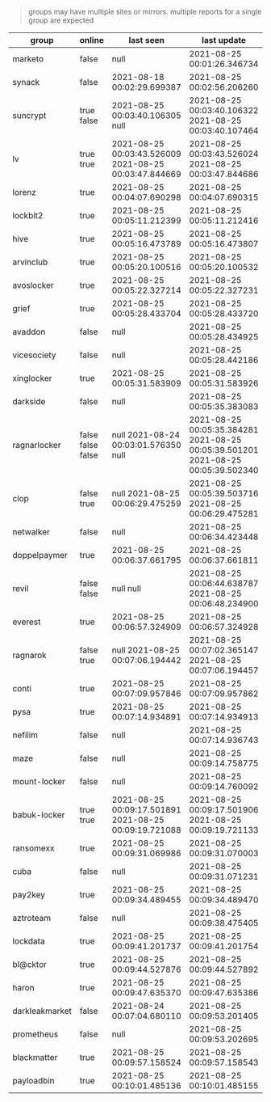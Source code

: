> groups may have multiple sites or mirrors. multiple reports for a single group are expected

| group | online | last seen  | last update |
|-------|--------|------------|-------------|
| marketo | false | null | 2021-08-25 00:01:26.346734 |
| synack | false | 2021-08-18 00:02:29.699387 | 2021-08-25 00:02:56.206260 |
| suncrypt | true false | 2021-08-25 00:03:40.106305 null | 2021-08-25 00:03:40.106322 2021-08-25 00:03:40.107464 |
| lv | true true | 2021-08-25 00:03:43.526009 2021-08-25 00:03:47.844669 | 2021-08-25 00:03:43.526024 2021-08-25 00:03:47.844686 |
| lorenz | true | 2021-08-25 00:04:07.690298 | 2021-08-25 00:04:07.690315 |
| lockbit2 | true | 2021-08-25 00:05:11.212399 | 2021-08-25 00:05:11.212416 |
| hive | true | 2021-08-25 00:05:16.473789 | 2021-08-25 00:05:16.473807 |
| arvinclub | true | 2021-08-25 00:05:20.100516 | 2021-08-25 00:05:20.100532 |
| avoslocker | true | 2021-08-25 00:05:22.327214 | 2021-08-25 00:05:22.327231 |
| grief | true | 2021-08-25 00:05:28.433704 | 2021-08-25 00:05:28.433720 |
| avaddon | false | null | 2021-08-25 00:05:28.434925 |
| vicesociety | false | null | 2021-08-25 00:05:28.442186 |
| xinglocker | true | 2021-08-25 00:05:31.583909 | 2021-08-25 00:05:31.583926 |
| darkside | false | null | 2021-08-25 00:05:35.383083 |
| ragnarlocker | false false false | null 2021-08-24 00:03:01.576350 null | 2021-08-25 00:05:35.384281 2021-08-25 00:05:39.501201 2021-08-25 00:05:39.502340 |
| clop | false true | null 2021-08-25 00:06:29.475259 | 2021-08-25 00:05:39.503716 2021-08-25 00:06:29.475281 |
| netwalker | false | null | 2021-08-25 00:06:34.423448 |
| doppelpaymer | true | 2021-08-25 00:06:37.661795 | 2021-08-25 00:06:37.661811 |
| revil | false false | null null | 2021-08-25 00:06:44.638787 2021-08-25 00:06:48.234900 |
| everest | true | 2021-08-25 00:06:57.324909 | 2021-08-25 00:06:57.324928 |
| ragnarok | false true | null 2021-08-25 00:07:06.194442 | 2021-08-25 00:07:02.365147 2021-08-25 00:07:06.194457 |
| conti | true | 2021-08-25 00:07:09.957846 | 2021-08-25 00:07:09.957862 |
| pysa | true | 2021-08-25 00:07:14.934891 | 2021-08-25 00:07:14.934913 |
| nefilim | false | null | 2021-08-25 00:07:14.936743 |
| maze | false | null | 2021-08-25 00:09:14.758775 |
| mount-locker | false | null | 2021-08-25 00:09:14.760092 |
| babuk-locker | true true | 2021-08-25 00:09:17.501891 2021-08-25 00:09:19.721088 | 2021-08-25 00:09:17.501906 2021-08-25 00:09:19.721133 |
| ransomexx | true | 2021-08-25 00:09:31.069986 | 2021-08-25 00:09:31.070003 |
| cuba | false | null | 2021-08-25 00:09:31.071231 |
| pay2key | true | 2021-08-25 00:09:34.489455 | 2021-08-25 00:09:34.489470 |
| aztroteam | false | null | 2021-08-25 00:09:38.475405 |
| lockdata | true | 2021-08-25 00:09:41.201737 | 2021-08-25 00:09:41.201754 |
| bl@cktor | true | 2021-08-25 00:09:44.527876 | 2021-08-25 00:09:44.527892 |
| haron | true | 2021-08-25 00:09:47.635370 | 2021-08-25 00:09:47.635386 |
| darkleakmarket | false | 2021-08-24 00:07:04.680110 | 2021-08-25 00:09:53.201405 |
| prometheus | false | null | 2021-08-25 00:09:53.202695 |
| blackmatter | true | 2021-08-25 00:09:57.158524 | 2021-08-25 00:09:57.158543 |
| payloadbin | true | 2021-08-25 00:10:01.485136 | 2021-08-25 00:10:01.485155 |
